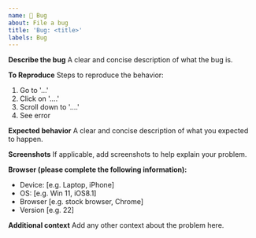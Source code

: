 ```yaml
---
name: 🐞 Bug
about: File a bug
title: 'Bug: <title>'
labels: Bug
---
```


**Describe the bug**
A clear and concise description of what the bug is.

**To Reproduce**
Steps to reproduce the behavior:
1. Go to '...'
2. Click on '....'
3. Scroll down to '....'
4. See error

**Expected behavior**
A clear and concise description of what you expected to happen.

**Screenshots**
If applicable, add screenshots to help explain your problem.

**Browser (please complete the following information):**
 - Device: [e.g. Laptop, iPhone]
 - OS: [e.g. Win 11, iOS8.1]
 - Browser [e.g. stock browser, Chrome]
 - Version [e.g. 22]

**Additional context**
Add any other context about the problem here.
